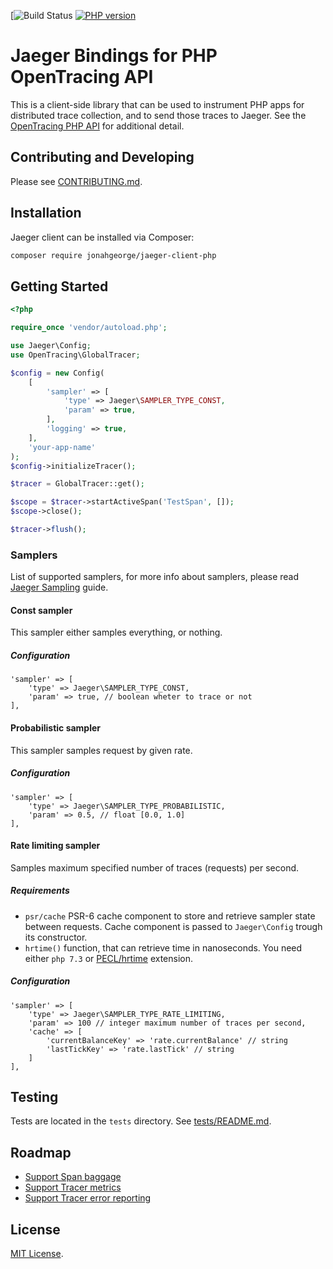 [![Build Status](https://github.com/jonahgeorge/jaeger-client-php/workflows/Test/badge.svg) [![PHP version][packagist-img]][packagist]

# Jaeger Bindings for PHP OpenTracing API

This is a client-side library that can be used to instrument PHP apps for distributed trace collection,
and to send those traces to Jaeger. See the [OpenTracing PHP API](https://github.com/opentracing/opentracing-php)
for additional detail.

## Contributing and Developing

Please see [CONTRIBUTING.md](./CONTRIBUTING.md).

## Installation

Jaeger client can be installed via Composer:

```bash
composer require jonahgeorge/jaeger-client-php
```

## Getting Started

```php
<?php

require_once 'vendor/autoload.php';

use Jaeger\Config;
use OpenTracing\GlobalTracer;

$config = new Config(
    [
        'sampler' => [
            'type' => Jaeger\SAMPLER_TYPE_CONST,
            'param' => true,
        ],
        'logging' => true,
    ],
    'your-app-name'
);
$config->initializeTracer();

$tracer = GlobalTracer::get();

$scope = $tracer->startActiveSpan('TestSpan', []);
$scope->close();

$tracer->flush();
```

### Samplers

List of supported samplers, for more info about samplers, please read [Jaeger Sampling](https://www.jaegertracing.io/docs/1.9/sampling/) guide.

#### Const sampler
This sampler either samples everything, or nothing.

##### Configuration
```
'sampler' => [
    'type' => Jaeger\SAMPLER_TYPE_CONST,
    'param' => true, // boolean wheter to trace or not
],
```

#### Probabilistic sampler
This sampler samples request by given rate.

##### Configuration
```
'sampler' => [
    'type' => Jaeger\SAMPLER_TYPE_PROBABILISTIC,
    'param' => 0.5, // float [0.0, 1.0]
],
```

#### Rate limiting sampler
Samples maximum specified number of traces (requests) per second.

##### Requirements
* `psr/cache` PSR-6 cache component to store and retrieve sampler state between requests.
Cache component is passed to `Jaeger\Config` trough its constructor.
* `hrtime()` function, that can retrieve time in nanoseconds. You need either `php 7.3` or [PECL/hrtime](http://pecl.php.net/package/hrtime) extension.

##### Configuration
```
'sampler' => [
    'type' => Jaeger\SAMPLER_TYPE_RATE_LIMITING,
    'param' => 100 // integer maximum number of traces per second,
    'cache' => [
        'currentBalanceKey' => 'rate.currentBalance' // string
        'lastTickKey' => 'rate.lastTick' // string
    ]
],
```

## Testing

Tests are located in the `tests` directory. See [tests/README.md](./tests/README.md).

## Roadmap

- [Support Span baggage](https://github.com/jonahgeorge/jaeger-client-php/issues/5)
- [Support Tracer metrics](https://github.com/jonahgeorge/jaeger-client-php/issues/12)
- [Support Tracer error reporting](https://github.com/jonahgeorge/jaeger-client-php/issues/13)

## License

[MIT License](./LICENSE).

[ci-img]: https://travis-ci.org/jonahgeorge/jaeger-client-php.svg?branch=travis
[ci]: https://travis-ci.org/jonahgeorge/jaeger-client-php
[packagist-img]: https://badge.fury.io/ph/jonahgeorge%2Fjaeger-client-php.svg
[packagist]: https://badge.fury.io/ph/jonahgeorge%2Fjaeger-client-php
